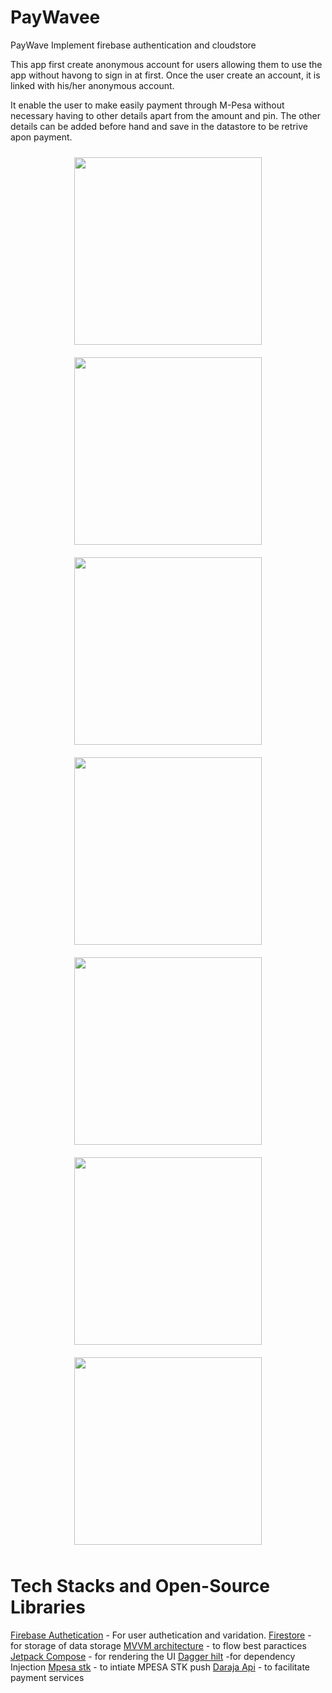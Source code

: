 # PayWavee
PayWave Implement firebase authentication and cloudstore

This app first create anonymous account for users allowing them to use the app without havong to sign in at first.
Once the user create an account, it is linked with his/her anonymous account.

It enable the user to make easily payment through M-Pesa without necessary having to other details apart from the amount and pin. The other details can be added before hand and save in the datastore to be retrive apon payment.

<div style="display:flex; flex-wrap: wrap; justify-content: center;">
  <img src="https://user-images.githubusercontent.com/92781552/225153446-b717aa54-05ea-4664-933f-51118adf5ab3.jpeg" style="width:300px; margin: 10px;" >
  <img src="https://user-images.githubusercontent.com/92781552/225153518-18b289d2-60f0-4f97-bb81-b1c4862f0f36.jpeg" style="width:300px; margin: 10px;">
  <img src="https://user-images.githubusercontent.com/92781552/230595893-cfaa3d9f-2d4c-4d53-aeee-d1962564f77f.jpeg" style="width:300px; margin: 10px;" >
  <img src="https://user-images.githubusercontent.com/92781552/230595946-6d037583-d89d-44a0-b544-acdc6b90b27b.jpeg" style="width:300px; margin: 10px;">
  <img src="https://user-images.githubusercontent.com/92781552/230596542-5d0159c3-9b05-41a0-9341-510a4210091e.jpeg" style="width:300px; margin: 10px;" >
  <img src="https://user-images.githubusercontent.com/92781552/230596978-6d234980-31b2-425d-9455-30c4066c870a.jpeg" style="width:300px; margin: 10px;" >
  <img src="https://user-images.githubusercontent.com/92781552/230596003-cfdb15cf-1fd0-46d1-947e-baea6b165d53.jpeg" style="width:300px; margin: 10px;">
</div>

# Tech Stacks and Open-Source Libraries

[Firebase Authetication](https://firebase.google.com/docs/auth) - For user authetication and varidation.
[Firestore](https://firebase.google.com/docs/storage) - for storage of data storage
[MVVM architecture](https://developer.android.com/topic/architecture) - to flow best paractices
[Jetpack Compose](https://developer.android.com/topic/architecture) - for rendering the UI
[Dagger hilt](https://developer.android.com/training/dependency-injection/hilt-android) -for dependency Injection
[Mpesa stk](https://github.com/Carrieukie/android_mpesa_stk) - to intiate MPESA STK push 
[Daraja Api](https://developer.safaricom.co.ke/) - to facilitate payment services



